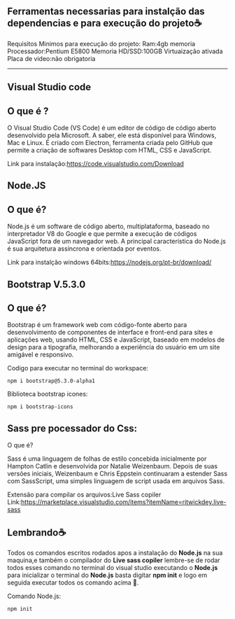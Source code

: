 ## Ferramentas necessarias para instalção das dependencias e para execução do projeto☕

Requisitos Minimos para execução do projeto: 
Ram:4gb memoria 
Processador:Pentium E5800 
Memoria HD/SSD:100GB 
Virtuaização ativada 
Placa de video:não obrigatoria

----------------


## Visual Studio code

## O que é ?

O Visual Studio Code (VS Code) é um editor de código de código aberto desenvolvido pela Microsoft.
A saber, ele está disponível para Windows, Mac e Linux. É criado com Electron, ferramenta criada pelo GitHub que permite a criação de softwares Desktop com HTML, CSS e JavaScript.

Link para instalação:https://code.visualstudio.com/Download


## Node.JS

## O que é?

Node.js é um software de código aberto, multiplataforma, baseado no interpretador V8 do Google
e que permite a execução de códigos JavaScript fora de um navegador web. A principal característica do Node.js 
é sua arquitetura assíncrona e orientada por eventos. 

Link para instalção windows 64bits:https://nodejs.org/pt-br/download/


## Bootstrap V.5.3.0 

## O que é?

Bootstrap é um framework web com código-fonte aberto para desenvolvimento de componentes de interface e front-end para sites e aplicações web,
usando HTML, CSS e JavaScript, baseado em modelos de design para a tipografia, melhorando a experiência do usuário em um site amigável e responsivo.

Codigo para executar no terminal do workspace:


```
npm i bootstrap@5.3.0-alpha1
```

Biblioteca bootstrap icones:

```
npm i bootstrap-icons
```

## Sass pre pocessador do Css:

O que é?

Sass é uma linguagem de folhas de estilo concebida inicialmente por Hampton Catlin e desenvolvida por Natalie Weizenbaum. Depois de suas 
versões iniciais, Weizenbaum e Chris Eppstein continuaram a estender Sass com SassScript, uma simples linguagem de script usada em arquivos Sass.


Extensão para compilar os arquivos:Live Sass copiler
Link:https://marketplace.visualstudio.com/items?itemName=ritwickdey.live-sass


## Lembrando☕

Todos os comandos escritos rodados apos a instalação do **Node.js** na sua maquina,e também o compilador do **Live sass copiler** lembre-se de rodar todos esses comando no terminal do visual studio executando o **Node.js** para inicializar o terminal do **Node.js** basta digitar **npm init** e logo em seguida executar todos os comando acima 📘.  
 
Comando Node.js:

```
npm init
```





